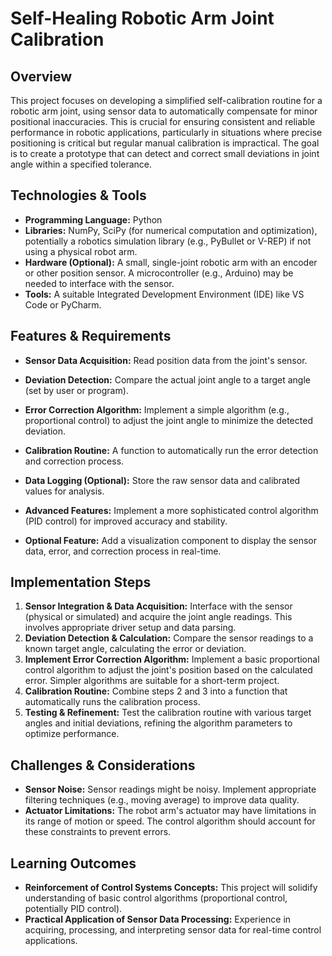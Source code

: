 # Self-Healing Robotic Arm Joint Calibration

## Overview

This project focuses on developing a simplified self-calibration routine for a robotic arm joint, using sensor data to automatically compensate for minor positional inaccuracies. This is crucial for ensuring consistent and reliable performance in robotic applications, particularly in situations where precise positioning is critical but regular manual calibration is impractical.  The goal is to create a prototype that can detect and correct small deviations in joint angle within a specified tolerance.

## Technologies & Tools

* **Programming Language:** Python
* **Libraries:** NumPy, SciPy (for numerical computation and optimization), potentially a robotics simulation library (e.g., PyBullet or V-REP) if not using a physical robot arm.
* **Hardware (Optional):** A small, single-joint robotic arm with an encoder or other position sensor.  A microcontroller (e.g., Arduino) may be needed to interface with the sensor.
* **Tools:** A suitable Integrated Development Environment (IDE) like VS Code or PyCharm.


## Features & Requirements

- **Sensor Data Acquisition:**  Read position data from the joint's sensor.
- **Deviation Detection:** Compare the actual joint angle to a target angle (set by user or program).
- **Error Correction Algorithm:** Implement a simple algorithm (e.g., proportional control) to adjust the joint angle to minimize the detected deviation.
- **Calibration Routine:** A function to automatically run the error detection and correction process.
- **Data Logging (Optional):** Store the raw sensor data and calibrated values for analysis.

- **Advanced Features:** Implement a more sophisticated control algorithm (PID control) for improved accuracy and stability.
- **Optional Feature:** Add a visualization component to display the sensor data, error, and correction process in real-time.


## Implementation Steps

1. **Sensor Integration & Data Acquisition:**  Interface with the sensor (physical or simulated) and acquire the joint angle readings. This involves appropriate driver setup and data parsing.
2. **Deviation Detection & Calculation:** Compare the sensor readings to a known target angle, calculating the error or deviation.
3. **Implement Error Correction Algorithm:**  Implement a basic proportional control algorithm to adjust the joint's position based on the calculated error.  Simpler algorithms are suitable for a short-term project.
4. **Calibration Routine:** Combine steps 2 and 3 into a function that automatically runs the calibration process.
5. **Testing & Refinement:** Test the calibration routine with various target angles and initial deviations, refining the algorithm parameters to optimize performance.


## Challenges & Considerations

- **Sensor Noise:** Sensor readings might be noisy. Implement appropriate filtering techniques (e.g., moving average) to improve data quality.
- **Actuator Limitations:** The robot arm's actuator may have limitations in its range of motion or speed.  The control algorithm should account for these constraints to prevent errors.


## Learning Outcomes

- **Reinforcement of Control Systems Concepts:** This project will solidify understanding of basic control algorithms (proportional control, potentially PID control).
- **Practical Application of Sensor Data Processing:** Experience in acquiring, processing, and interpreting sensor data for real-time control applications.

